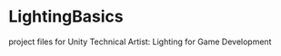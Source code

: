# LightingBasics
project files for Unity Technical Artist: Lighting for Game Development
[](https://github.com/qinbatista/UnityLightingSystem/blob/master/Screenshot%202023-08-06%20at%2015.05.56.png)